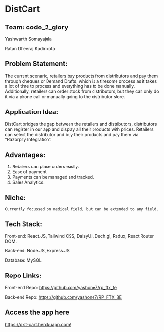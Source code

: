 # DistCart
## Team: code_2_glory

Yashwanth Somayajula

Ratan Dheeraj Kadirikota
## Problem Statement:
The current scenario, retailers buy products from distributors and pay them through cheques or Demand Drafts, which is a tiresome process as it takes a lot of time to process and everything has to be done manually.
Additionally, retailers can order stock from distributors, but they can only do it via a phone call or manually going to the distributor store.
## Application Idea:
DistCart bridges the gap between the retailers and distributors, distributors can register in our app and display all their products with prices. Retailers can select the distributor and buy their products and pay them via “Razorpay Integration”.
## Advantages:
1.	Retailers can place orders easily.
2.	Ease of payment.
3.	Payments can be managed and tracked.
4.	Sales Analytics.
## Niche:
	Currently focussed on medical field, but can be extended to any field.
## Tech Stack:
Front-end: React.JS, Tailwind CSS, DaisyUI, Dech.gl, Redux, React Router DOM.

Back-end: Node.JS, Express.JS

Database: MySQL

## Repo Links:
Front-end Repo: https://github.com/yashone7/rp_ftx_fe

Back-end Repo: https://github.com/yashone7/RP_FTX_BE

## Access the app here
https://dist-cart.herokuapp.com/
